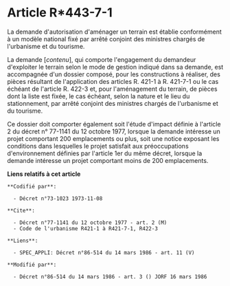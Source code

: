 # Article R*443-7-1

La demande d'autorisation d'aménager un terrain est établie conformément à un modèle national fixé par arrêté conjoint des
ministres chargés de l'urbanisme et du tourisme.

La demande [*contenu*], qui comporte l'engagement du demandeur d'exploiter le terrain selon le mode de gestion indiqué dans
sa demande, est accompagnée d'un dossier composé, pour les constructions à réaliser, des pièces résultant de l'application
des articles R. 421-1 à R. 421-7-1 ou le cas échéant de l'article R. 422-3 et, pour l'aménagement du terrain, de pièces dont
la liste est fixée, le cas échéant, selon la nature et le lieu du stationnement, par arrêté conjoint des ministres chargés de
l'urbanisme et du tourisme.

Ce dossier doit comporter également soit l'étude d'impact définie à l'article 2 du décret n° 77-1141 du 12 octobre 1977,
lorsque la demande intéresse un projet comportant 200 emplacements ou plus, soit une notice exposant les conditions dans
lesquelles le projet satisfait aux préoccupations d'environnement définies par l'article 1er du même décret, lorsque la
demande intéresse un projet comportant moins de 200 emplacements.

**Liens relatifs à cet article**

	**Codifié par**:

	  - Décret n°73-1023 1973-11-08

	**Cite**:

	  - Décret n°77-1141 du 12 octobre 1977 - art. 2 (M)
	  - Code de l'urbanisme R421-1 à R421-7-1, R422-3

	**Liens**:

	  - SPEC_APPLI: Décret n°86-514 du 14 mars 1986 - art. 11 (V)

	**Modifié par**:

	  - Décret n°86-514 du 14 mars 1986 - art. 3 () JORF 16 mars 1986
